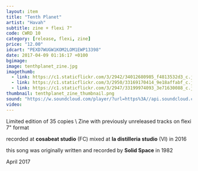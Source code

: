 ```yaml
---
layout: item
title: "Tenth Planet"
artist: "Havah"
subtitle: zine + flexi 7"
code: CWRD 10
category: [release, flexi, zine]
price: "12.00"
idcart: "PEXD7WUGW1KOM2LOM1EWP13398"
date: 2017-04-09 01:16:17 +0100
bgimage:
image: tenthplanet_zine.jpg
imagethumb:
  - link: https://c1.staticflickr.com/3/2942/34012680985_f4813532d3_c.jpg
  - link: https://c1.staticflickr.com/3/2950/33169170414_9e18affabf_c.jpg
  - link: https://c1.staticflickr.com/3/2947/33199974093_3e71630088_c.jpg
thumbnail: tenthplanet_zine_thumbnail.png
sound: "https://w.soundcloud.com/player/?url=https%3A//api.soundcloud.com/tracks/317809056&amp;color=000000&amp;auto_play=false&amp;hide_related=false&amp;show_comments=true&amp;show_user=true&amp;show_reposts=false"
video:
---
```


Limited edition of 35 copies \\
Zine with previously unreleased tracks on flexi 7" format

recorded at **cosabeat studio** (FC)
mixed at **la distilleria studio** (VI) in 2016

this song was originally written and recorded by **Solid Space** in 1982

April 2017